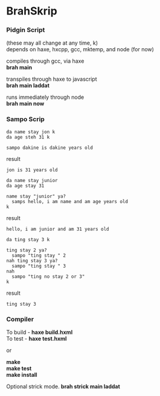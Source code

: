 BrahSkrip
=========

### Pidgin Script  
(these may all change at any time, k)  
depends on haxe, hxcpp, gcc, mktemp, and node (for now)  

compiles through gcc, via haxe  
  **brah main**  

transpiles through haxe to javascript  
  **brah main laddat**  

runs immediately through node  
  **brah main now**  

### Sampo Scrip  

````
da name stay jon k
da age steh 31 k

sampo dakine is dakine years old
````
result
````
jon is 31 years old
````

````
da name stay junior
da age stay 31

name stay "junior" ya?
  samps hello, i am name and am age years old
k
````
result
````
hello, i am junior and am 31 years old
````

````
da ting stay 3 k

ting stay 2 ya?
  sampo "ting stay " 2
nah ting stay 3 ya?
  sampo "ting stay " 3
nah
  sampo "ting no stay 2 or 3"
k

````
result
````
ting stay 3
````

### Compiler

To build - **haxe build.hxml**  
To test - **haxe test.hxml**  

or  

**make**  
**make test**  
**make install**  

Optional strick mode.
  **brah strick main laddat**  
